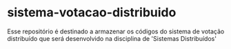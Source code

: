 # sistema-votacao-distribuido
Esse repositório é destinado a armazenar os códigos do sistema de votação distribuído que será desenvolvido na disciplina de 'Sistemas Distribuídos'
